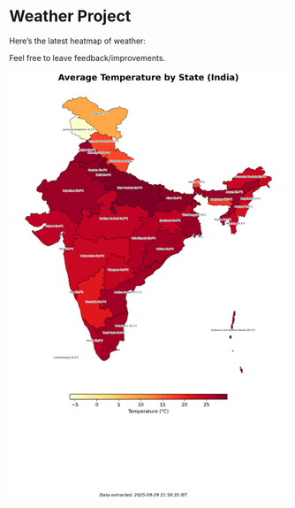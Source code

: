 # Weather Project

Here’s the latest heatmap of weather:

Feel free to leave feedback/improvements.

![India Heatmap](docs/assets/india_heatmap.png?v=DAB1D6)

